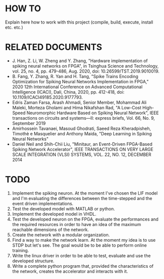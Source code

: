# HOW TO
Explain here how to work with this project (compile, build, execute, install etc. etc.)


# RELATED DOCUMENTS
- J. Han, Z. Li, W. Zheng and Y. Zhang, "Hardware implementation of spiking neural 
  networks on FPGA", in Tsinghua Science and Technology, vol. 25, no. 4, pp. 479-486, 
  Aug. 2020, doi: 10.26599/TST.2019.9010019.
- B. Fang, Y. Zhang, R. Yan and H. Tang, "Spike Trains Encoding Optimization for 
  Spiking Neural Networks Implementation in FPGA," 2020 12th International 
  Conference on Advanced Computational Intelligence (ICACI), Dali, China, 2020, 
  pp. 412-418, doi: 10.1109/ICACI49185.2020.9177793.
- Edris Zaman Farsa, Arash Ahmadi, Senior Member, Mohammad Ali Maleki, Morteza 
  Gholami and Hima Nikafshan Rad, "A Low-Cost High-Speed Neuromorphic Hardware 
  Based on Spiking Neural Network", IEEE transactions on circuits and systems—II: 
  express briefs, Vol. 66, No. 9, September 2019
- Amirhossein Tavanaei, Masoud Ghodrati, Saeed Reza Kheradpisheh, Timothè e 
  Masquelier and Anthony Maida, "Deep Learning in Spiking Neural Networks"
- Daniel Neil and Shih-Chii Liu, "Minitaur, an Event-Driven FPGA-Based 
  Spiking Network Accelerator", IEEE TRANSACTIONS ON VERY LARGE SCALE 
  INTEGRATION (VLSI) SYSTEMS, VOL. 22, NO. 12, DECEMBER 2014


# TODO
1) Implement the spiking neuron. At the moment I've chosen the LIF model
   and I'm evaluating the differences between the time-stepped and the
   event driven implementations.
2) Test the developed model with MATLAB or python.
3) Implement the developed model in VHDL.
4) Test the developed neuron on the FPGA, evaluate the performances and
   the required resources in order to have an idea of the maximum reachable
   dimensions of the network.
5) Create the network with a modular organization.
6) Find a way to make the network learn. At the moment my idea is to use
   STDP but let's see. The goal would be to be able to perform online
   training.
7) Write the linux driver in order to be able to test, evaluate and use the
   developed structure.
8) Write a complete python program that, provided the characteristics of
   the network, creates the accelerator and interacts with it.

